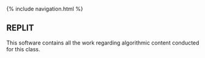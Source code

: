{% include navigation.html %}

## REPLIT

This software contains all the work regarding algorithmic content conducted for this class. 


